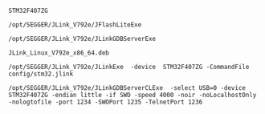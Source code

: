     STM32F407ZG
    
    /opt/SEGGER/JLink_V792e/JFlashLiteExe
    
    /opt/SEGGER/JLink_V792e/JLinkGDBServerExe

    JLink_Linux_V792e_x86_64.deb

    /opt/SEGGER/JLink_V792e/JLinkExe  -device  STM32F407ZG -CommandFile  config/stm32.jlink
    
    /opt/SEGGER/JLink_V792e/JLinkGDBServerCLExe  -select USB=0 -device STM32F407ZG -endian little -if SWD -speed 4000 -noir -noLocalhostOnly -nologtofile -port 1234 -SWOPort 1235 -TelnetPort 1236